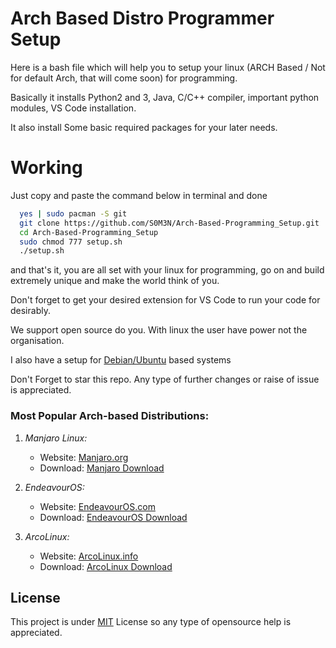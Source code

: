 # Arch Based Distro Programmer Setup

Here is a bash file which will help you to setup your linux (ARCH Based / Not for default Arch, that will come soon) for programming.

Basically it installs Python2 and 3, Java, C/C++ compiler, important python modules, VS Code installation.

It also install Some basic required packages for your later needs.

# Working

Just copy and paste the command below in terminal and done

```bash
  yes | sudo pacman -S git
  git clone https://github.com/S0M3N/Arch-Based-Programming_Setup.git
  cd Arch-Based-Programming_Setup
  sudo chmod 777 setup.sh
  ./setup.sh
```

and that's it, you are all set with your linux for programming, go on and build extremely unique and make the world think of you.

Don't forget to get your desired extension for VS Code to run your code for desirably.

We support open source do you. With linux the user have power not the organisation.

I also have a setup for 
[Debian/Ubuntu](https://github.com/S0M3N/linux-setup) based systems

Don't Forget to star this repo. Any type of further changes or raise of issue is appreciated. 

### Most Popular Arch-based Distributions:

1. *Manjaro Linux:*
   - Website: [Manjaro.org](https://manjaro.org/)
   - Download: [Manjaro Download](https://manjaro.org/download/)

2. *EndeavourOS:*
   - Website: [EndeavourOS.com](https://endeavouros.com/)
   - Download: [EndeavourOS Download](https://endeavouros.com/download/)

3. *ArcoLinux:*
   - Website: [ArcoLinux.info](https://arcolinux.info/)
   - Download: [ArcoLinux Download](https://arcolinux.info/download/)

## License

This project is under [MIT](https://github.com/S0M3N/Linux-Setup-Arch/blob/main/LICENSE.md) License so any type of opensource help is appreciated.

